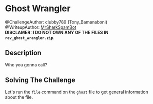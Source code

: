 #  Ghost Wrangler
@ChallengeAuthor: clubby789 (Tony_Bamanaboni)\
@WriteupAuthor: [MrSharkSpamBot]\
**DISCLAMER: I DO NOT OWN ANY OF THE FILES IN ```rev_ghost_wrangler.zip```.**

## Description
Who you gonna call?

## Solving The Challenge
Let's run the ```file``` command on the ```ghost``` file to get general information about the file.



[MrSharkSpamBot]: https://github.com/MrSharkSpamBot
[stripped]: https://en.wikipedia.org/wiki/Strip_(Unix)
